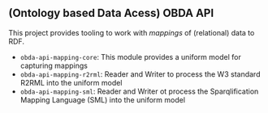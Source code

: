 ## (Ontology based Data Acess) OBDA API
This project provides tooling to work with *mappings* of (relational) data to RDF.

* `obda-api-mapping-core`: This module provides a uniform model for capturing mappings
* `obda-api-mapping-r2rml`: Reader and Writer to process the W3 standard R2RML into the uniform model
* `obda-api-mapping-sml`: Reader and Writer ot process the Sparqlification Mapping Language (SML) into the uniform model


